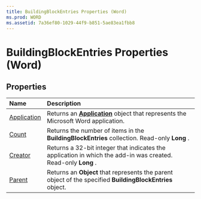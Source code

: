 ```yaml
---
title: BuildingBlockEntries Properties (Word)
ms.prod: WORD
ms.assetid: 7a36ef80-1029-44f9-b851-5ae83ea1fbb8
---
```



# BuildingBlockEntries Properties (Word)

## Properties



|**Name**|**Description**|
|:-----|:-----|
|[Application](buildingblockentries-application-property-word.md)|Returns an  **[Application](application-object-word.md)** object that represents the Microsoft Word application.|
|[Count](buildingblockentries-count-property-word.md)|Returns the number of items in the  **BuildingBlockEntries** collection. Read-only **Long** .|
|[Creator](buildingblockentries-creator-property-word.md)|Returns a 32-bit integer that indicates the application in which the add-in was created. Read-only  **Long** .|
|[Parent](buildingblockentries-parent-property-word.md)|Returns an  **Object** that represents the parent object of the specified **BuildingBlockEntries** object.|

